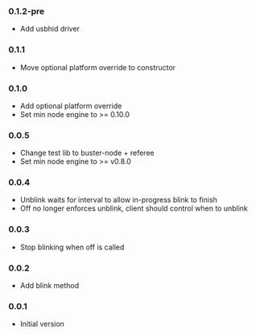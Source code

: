 ### 0.1.2-pre
* Add usbhid driver

### 0.1.1
* Move optional platform override to constructor

### 0.1.0
* Add optional platform override
* Set min node engine to >= 0.10.0

### 0.0.5
* Change test lib to buster-node + referee
* Set min node engine to >= v0.8.0 

### 0.0.4
* Unblink waits for interval to allow in-progress blink to finish
* Off no longer enforces unblink, client should control when to unblink

### 0.0.3
* Stop blinking when off is called

### 0.0.2
* Add blink method

### 0.0.1
* Initial version
